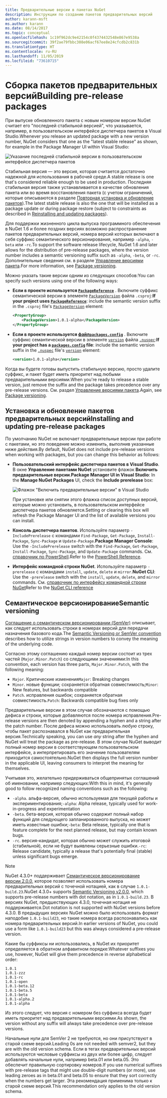 ```yaml
---
title: Предварительные версии в пакетах NuGet
description: Инструкции по созданию пакетов предварительных версий
author: karann-msft
ms.author: karann
ms.date: 08/14/2017
ms.topic: conceptual
ms.openlocfilehash: 1c19f962dc9e42154c0f4374432548e867e9538a
ms.sourcegitcommit: 39f2ae79fbbc308e06acf67ee8e24cfcdb2c831b
ms.translationtype: HT
ms.contentlocale: ru-RU
ms.lasthandoff: 11/05/2019
ms.locfileid: "73610715"
---
```

# <a name="building-pre-release-packages"></a><span data-ttu-id="15718-103">Сборка пакетов предварительных версий</span><span class="sxs-lookup"><span data-stu-id="15718-103">Building pre-release packages</span></span>

<span data-ttu-id="15718-104">При выпуске обновленного пакета с новым номером версии NuGet считает его "последней стабильной версией", что указывается, например, в пользовательском интерфейсе диспетчера пакетов в Visual Studio.</span><span class="sxs-lookup"><span data-stu-id="15718-104">Whenever you release an updated package with a new version number, NuGet considers that one as the "latest stable release" as shown, for example in the Package Manager UI within Visual Studio:</span></span>

![Указание последней стабильной версии в пользовательском интерфейсе диспетчера пакетов](media/Prerelease_01-LatestStable.png)

<span data-ttu-id="15718-106">Стабильная версия — это версия, которая считается достаточно надежной для использования в рабочей среде.</span><span class="sxs-lookup"><span data-stu-id="15718-106">A stable release is one that's considered reliable enough to be used in production.</span></span> <span data-ttu-id="15718-107">Последняя стабильная версия также устанавливается в качестве обновления пакета или во время восстановления пакета (с учетом ограничений, которые описываются в разделе [Повторная установка и обновление пакетов](../consume-packages/reinstalling-and-updating-packages.md)).</span><span class="sxs-lookup"><span data-stu-id="15718-107">The latest stable release is also the one that will be installed as a package update or during package restore (subject to constraints as described in [Reinstalling and updating packages](../consume-packages/reinstalling-and-updating-packages.md)).</span></span>

<span data-ttu-id="15718-108">Для поддержки жизненного цикла выпуска программного обеспечения в NuGet 1.6 и более поздних версиях возможно распространение пакетов предварительных версий, номера версий которых включают в себя суффикс семантического версионирования, например `-alpha`, `-beta` или `-rc`.</span><span class="sxs-lookup"><span data-stu-id="15718-108">To support the software release lifecycle, NuGet 1.6 and later allows for the distribution of pre-release packages, where the version number includes a semantic versioning suffix such as `-alpha`, `-beta`, or `-rc`.</span></span> <span data-ttu-id="15718-109">Дополнительные сведения см. в разделе [Управление версиями пакета](../concepts/package-versioning.md#pre-release-versions).</span><span class="sxs-lookup"><span data-stu-id="15718-109">For more information, see [Package versioning](../concepts/package-versioning.md#pre-release-versions).</span></span>

<span data-ttu-id="15718-110">Можно указать такие версии одним из следующих способов:</span><span class="sxs-lookup"><span data-stu-id="15718-110">You can specify such versions using one of the following ways:</span></span>

- <span data-ttu-id="15718-111">**Если в проекте используется [`PackageReference`](../consume-packages/package-references-in-project-files.md)** . Включите суффикс семантической версии в элементе [`PackageVersion`](/dotnet/core/tools/csproj.md#packageversion) файла `.csproj`:</span><span class="sxs-lookup"><span data-stu-id="15718-111">**If your project uses [`PackageReference`](../consume-packages/package-references-in-project-files.md)**: include the semantic version suffix in the `.csproj` file's [`PackageVersion`](/dotnet/core/tools/csproj.md#packageversion) element:</span></span>

    ```xml
    <PropertyGroup>
        <PackageVersion>1.0.1-alpha</PackageVersion>
    </PropertyGroup>
    ```

- <span data-ttu-id="15718-112">**Если в проекте используется [файл`packages.config`](../reference/packages-config.md)** . Включите суффикс семантической версии в элементе [`version`](../reference/nuspec.md#version) файла [`.nuspec`](../reference/nuspec.md):</span><span class="sxs-lookup"><span data-stu-id="15718-112">**If your project has a [`packages.config`](../reference/packages-config.md) file**: include the semantic version suffix in the [`.nuspec`](../reference/nuspec.md) file's [`version`](../reference/nuspec.md#version) element:</span></span>

    ```xml
    <version>1.0.1-alpha</version>
    ```

<span data-ttu-id="15718-113">Когда вы будете готовы выпустить стабильную версию, просто удалите суффикс, и пакет будет иметь приоритет над любыми предварительными версиями.</span><span class="sxs-lookup"><span data-stu-id="15718-113">When you're ready to release a stable version, just remove the suffix and the package takes precedence over any pre-release versions.</span></span> <span data-ttu-id="15718-114">См. раздел [Управление версиями пакета](../concepts/package-versioning.md#pre-release-versions).</span><span class="sxs-lookup"><span data-stu-id="15718-114">Again, see [Package versioning](../concepts/package-versioning.md#pre-release-versions).</span></span>

## <a name="installing-and-updating-pre-release-packages"></a><span data-ttu-id="15718-115">Установка и обновление пакетов предварительных версий</span><span class="sxs-lookup"><span data-stu-id="15718-115">Installing and updating pre-release packages</span></span>

<span data-ttu-id="15718-116">По умолчанию NuGet не включает предварительные версии при работе с пакетами, но это поведение можно изменить, выполнив указанные ниже действия.</span><span class="sxs-lookup"><span data-stu-id="15718-116">By default, NuGet does not include pre-release versions when working with packages, but you can change this behavior as follows:</span></span>

- <span data-ttu-id="15718-117">**Пользовательский интерфейс диспетчера пакетов в Visual Studio**. В окне **Управление пакетами NuGet** установите флажок **Включить предварительные версии**.</span><span class="sxs-lookup"><span data-stu-id="15718-117">**Package Manager UI in Visual Studio**: In the **Manage NuGet Packages** UI, check the **Include prerelease** box:</span></span>

    ![Флажок "Включить предварительные версии" в Visual Studio](media/Prerelease_02-CheckPrerelease.png)

    <span data-ttu-id="15718-119">При установке или снятии этого флажка список доступных версий, которые можно установить, в пользовательском интерфейсе диспетчера пакетов обновляется.</span><span class="sxs-lookup"><span data-stu-id="15718-119">Setting or clearing this box will refresh the Package Manager UI and the list of available versions you can install.</span></span>

- <span data-ttu-id="15718-120">**Консоль диспетчера пакетов**. Используйте параметр `-IncludePrerelease` с командами `Find-Package`, `Get-Package`, `Install-Package`, `Sync-Package` и `Update-Package`.</span><span class="sxs-lookup"><span data-stu-id="15718-120">**Package Manager Console**: Use the `-IncludePrerelease` switch with the `Find-Package`, `Get-Package`, `Install-Package`, `Sync-Package`, and `Update-Package` commands.</span></span> <span data-ttu-id="15718-121">См. [справочник по PowerShell](../reference/powershell-reference.md).</span><span class="sxs-lookup"><span data-stu-id="15718-121">Refer to the [PowerShell Reference](../reference/powershell-reference.md).</span></span>

- <span data-ttu-id="15718-122">**Интерфейс командной строки NuGet**. Используйте параметр `-prerelease` с командами `install`, `update`, `delete` и `mirror`.</span><span class="sxs-lookup"><span data-stu-id="15718-122">**NuGet CLI**: Use the `-prerelease` switch with the `install`, `update`, `delete`, and `mirror` commands.</span></span> <span data-ttu-id="15718-123">См. [справочник по интерфейсу командной строки NuGet](../reference/nuget-exe-cli-reference.md)</span><span class="sxs-lookup"><span data-stu-id="15718-123">Refer to the [NuGet CLI reference](../reference/nuget-exe-cli-reference.md)</span></span>

## <a name="semantic-versioning"></a><span data-ttu-id="15718-124">Семантическое версионирование</span><span class="sxs-lookup"><span data-stu-id="15718-124">Semantic versioning</span></span>

<span data-ttu-id="15718-125">[Соглашение о семантическом версионировании (SemVer)](https://semver.org/spec/v1.0.0.html) описывает, как следует использовать строки в номерах версий для передачи назначения базового кода.</span><span class="sxs-lookup"><span data-stu-id="15718-125">The [Semantic Versioning or SemVer convention](https://semver.org/spec/v1.0.0.html) describes how to utilize strings in version numbers to convey the meaning of the underlying code.</span></span>

<span data-ttu-id="15718-126">Согласно этому соглашению каждый номер версии состоит из трех частей (`Major.Minor.Patch`) со следующими значениями:</span><span class="sxs-lookup"><span data-stu-id="15718-126">In this convention, each version has three parts, `Major.Minor.Patch`, with the following meaning:</span></span>

- <span data-ttu-id="15718-127">`Major`. Критические изменения</span><span class="sxs-lookup"><span data-stu-id="15718-127">`Major`: Breaking changes</span></span>
- <span data-ttu-id="15718-128">`Minor`. новые функции; сохраняется обратная совместимость;</span><span class="sxs-lookup"><span data-stu-id="15718-128">`Minor`: New features, but backwards compatible</span></span>
- <span data-ttu-id="15718-129">`Patch`. исправления ошибок; сохраняется обратная совместимость.</span><span class="sxs-lookup"><span data-stu-id="15718-129">`Patch`: Backwards compatible bug fixes only</span></span>

<span data-ttu-id="15718-130">Предварительные версии в этом случае обозначаются с помощью дефиса и строки, которые добавляются после номера исправления.</span><span class="sxs-lookup"><span data-stu-id="15718-130">Pre-release versions are then denoted by appending a hyphen and a string after the patch number.</span></span> <span data-ttu-id="15718-131">После дефиса можно использовать *любую* строку, чтобы пакет распознавался в NuGet как предварительная версия.</span><span class="sxs-lookup"><span data-stu-id="15718-131">Technically speaking, you can use *any* string after the hyphen and NuGet will treat the package as pre-release.</span></span> <span data-ttu-id="15718-132">В этом случае NuGet выводит полный номер версии в соответствующем пользовательском интерфейсе, а интерпретировать его значение пользователям приходится самостоятельно.</span><span class="sxs-lookup"><span data-stu-id="15718-132">NuGet then displays the full version number in the applicable UI, leaving consumers to interpret the meaning for themselves.</span></span>

<span data-ttu-id="15718-133">Учитывая это, желательно придерживаться общепринятых соглашений об именовании, например следующих:</span><span class="sxs-lookup"><span data-stu-id="15718-133">With this in mind, it's generally good to follow recognized naming conventions such as the following:</span></span>

- <span data-ttu-id="15718-134">`-alpha`. альфа-версия, обычно используемая для текущей работы и экспериментирования;</span><span class="sxs-lookup"><span data-stu-id="15718-134">`-alpha`: Alpha release, typically used for work-in-progress and experimentation</span></span>
- <span data-ttu-id="15718-135">`-beta`. бета-версия, которая обычно содержит полный набор функций для следующего запланированного выпуска, но может иметь известные ошибки;</span><span class="sxs-lookup"><span data-stu-id="15718-135">`-beta`: Beta release, typically one that is feature complete for the next planned release, but may contain known bugs.</span></span>
- <span data-ttu-id="15718-136">`-rc`. версия-кандидат, которая обычно может служить итоговой (стабильной), если не будут выявлены серьезные ошибки.</span><span class="sxs-lookup"><span data-stu-id="15718-136">`-rc`: Release candidate, typically a release that's potentially final (stable) unless significant bugs emerge.</span></span>

> [!Note]
> <span data-ttu-id="15718-137">NuGet 4.3.0+ поддерживает [Семантическое версионирование версии 2.0.0](https://semver.org/spec/v2.0.0.html), которое позволяет использовать номера предварительных версий с точечной нотацией, как в случае `1.0.1-build.23`.</span><span class="sxs-lookup"><span data-stu-id="15718-137">NuGet 4.3.0+ supports [Semantic Versioning v2.0.0](https://semver.org/spec/v2.0.0.html), which supports pre-release numbers with dot notation, as in `1.0.1-build.23`.</span></span> <span data-ttu-id="15718-138">В версиях NuGet, предшествующих 4.3.0, точечная нотация не поддерживается.</span><span class="sxs-lookup"><span data-stu-id="15718-138">Dot notation is not supported with NuGet versions before 4.3.0.</span></span> <span data-ttu-id="15718-139">В предыдущих версиях NuGet можно было использовать формат наподобие `1.0.1-build23`, но такие номера всегда распознавались как номера предварительных версий.</span><span class="sxs-lookup"><span data-stu-id="15718-139">In earlier versions of NuGet, you could use a form like `1.0.1-build23` but this was always considered a pre-release version.</span></span>

<span data-ttu-id="15718-140">Какие бы суффиксы ни использовались, в NuGet их приоритет определяется в обратном алфавитном порядке:</span><span class="sxs-lookup"><span data-stu-id="15718-140">Whatever suffixes you use, however, NuGet will give them precedence in reverse alphabetical order:</span></span>

    1.0.1
    1.0.1-zzz
    1.0.1-rc
    1.0.1-open
    1.0.1-beta.12
    1.0.1-beta.5
    1.0.1-beta
    1.0.1-alpha.2
    1.0.1-alpha

<span data-ttu-id="15718-141">Из этого следует, что версия с номером без суффикса всегда будет иметь приоритет над предварительными версиями.</span><span class="sxs-lookup"><span data-stu-id="15718-141">As shown, the version without any suffix will always take precedence over pre-release versions.</span></span>

<span data-ttu-id="15718-142">Начальные нули для SemVer 2 не требуются, но они присутствуют в старой схеме версий.</span><span class="sxs-lookup"><span data-stu-id="15718-142">Leading 0s are not needed with semver2, but they are with the old version schema.</span></span> <span data-ttu-id="15718-143">Если в тегах предварительных версий используются числовые суффиксы из двух или более цифр, следует добавлять начальные нули, например beta.01 или beta.05. Это обеспечит правильную сортировку номеров.</span><span class="sxs-lookup"><span data-stu-id="15718-143">If you use numerical suffixes with pre-release tags that might use double-digit numbers (or more), use leading zeroes as in beta.01 and beta.05 to ensure that they sort correctly when the numbers get larger.</span></span> <span data-ttu-id="15718-144">Эта рекомендация применима только к старой схеме версий.</span><span class="sxs-lookup"><span data-stu-id="15718-144">This recommendation only applies to the old version schema.</span></span>
